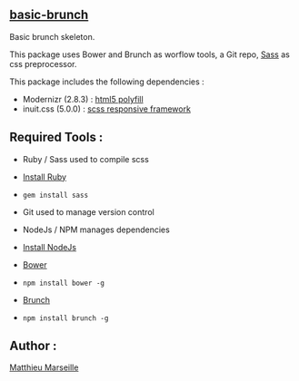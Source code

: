 ## [basic-brunch](https://github.com/mattfullsix/basic-brunch.git)

Basic brunch skeleton.

This package uses Bower and Brunch as worflow tools, a Git repo, [Sass](http://sass-lang.com/) as css preprocessor.

This package includes the following dependencies :

* Modernizr (2.8.3)           : [html5 polyfill](http://modernizr.com/)
* inuit.css (5.0.0)           : [scss responsive framework](https://github.com/csswizardry/inuit.css/)


## Required Tools :

* Ruby / Sass used to compile scss
* [Install Ruby](https://www.ruby-lang.org/fr/downloads/)
* `gem install sass`

* Git used to manage version control

* NodeJs / NPM manages dependencies
* [Install NodeJs](http://nodejs.org/)

* [Bower](http://bower.io/)
* `npm install bower -g`

* [Brunch](http://brunch.io/)
* `npm install brunch -g`


## Author :

[Matthieu Marseille](https://github.com/mattfullsix)
